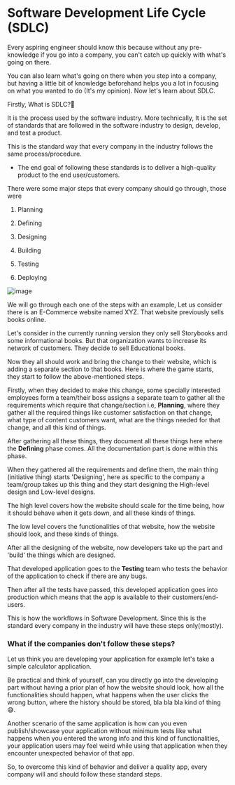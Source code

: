 # Software Development Life Cycle (SDLC)

Every aspiring engineer should know this because without any pre-knowledge if you go into a company, you can't catch up quickly with what's going on there.

You can also learn what's going on there when you step into a company, but having a little bit of knowledge beforehand helps you a lot in focusing on what you wanted to do (It's my opinion). Now let's learn about SDLC.

Firstly, What is SDLC?🤔

It is the process used by the software industry. More technically, It is the set of standards that are followed in the software industry to design, develop, and test a product.

This is the standard way that every company in the industry follows the same process/procedure.

* The end goal of following these standards is to deliver a high-quality product to the end user/customers.
    

There were some major steps that every company should go through, those were

1. Planning
    
2. Defining
    
3. Designing
    
4. Building
    
5. Testing
    
6. Deploying
    

![image](https://cdn.hashnode.com/res/hashnode/image/upload/v1674027873840/cd38ea0a-a139-4197-b205-edc10bdaa98f.png)

We will go through each one of the steps with an example, Let us consider there is an E-Commerce website named XYZ. That website previously sells books online.

Let's consider in the currently running version they only sell Storybooks and some informational books. But that organization wants to increase its network of customers. They decide to sell Educational books.

Now they all should work and bring the change to their website, which is adding a separate section to that books. Here is where the game starts, they start to follow the above-mentioned steps.

Firstly, when they decided to make this change, some specially interested employees form a team/their boss assigns a separate team to gather all the requirements which require that change/section i.e, **Planning**, where they gather all the required things like customer satisfaction on that change, what type of content customers want, what are the things needed for that change, and all this kind of things.

After gathering all these things, they document all these things here where the **Defining** phase comes. All the documentation part is done within this phase.

When they gathered all the requirements and define them, the main thing (initiative thing) starts 'Designing', here as specific to the company a team/group takes up this thing and they start designing the High-level design and Low-level designs.

The high level covers how the website should scale for the time being, how it should behave when it gets down, and all these kinds of things.

The low level covers the functionalities of that website, how the website should look, and these kinds of things.

After all the designing of the website, now developers take up the part and 'build' the things which are designed.

That developed application goes to the **Testing** team who tests the behavior of the application to check if there are any bugs.

Then after all the tests have passed, this developed application goes into production which means that the app is available to their customers/end-users.

This is how the workflows in Software Development. Since this is the standard every company in the industry will have these steps only(mostly).

### **What if the companies don't follow these steps?**

Let us think you are developing your application for example let's take a simple calculator application.

Be practical and think of yourself, can you directly go into the developing part without having a prior plan of how the website should look, how all the functionalities should happen, what happens when the user clicks the wrong button, where the history should be stored, bla bla bla kind of thing😅.

Another scenario of the same application is how can you even publish/showcase your application without minimum tests like what happens when you entered the wrong info and this kind of functionalities, your application users may feel weird while using that application when they encounter unexpected behavior of that app.

So, to overcome this kind of behavior and deliver a quality app, every company will and should follow these standard steps.